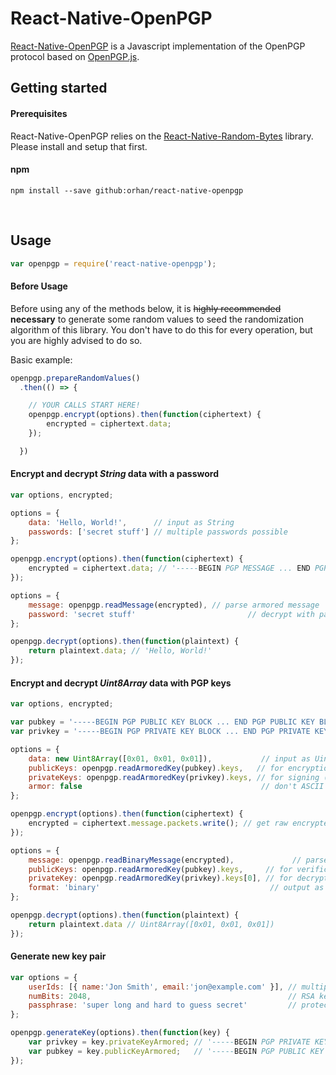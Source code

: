 React-Native-OpenPGP
==========

[React-Native-OpenPGP](http://openpgpjs.org/) is a Javascript implementation of the OpenPGP protocol based on [OpenPGP.js](https://github.com/openpgpjs/openpgpjs).


## Getting started

#### Prerequisites

React-Native-OpenPGP relies on the [React-Native-Random-Bytes](https://www.npmjs.com/package/react-native-randombytes) library.
Please install and setup that first.

#### npm

    npm install --save github:orhan/react-native-openpgp

<br/>

## Usage

```js
var openpgp = require('react-native-openpgp');
```

#### Before Usage

Before using any of the methods below, it is ~~highly recommended~~ **necessary** to generate some random values to seed the randomization algorithm of this library. You don't have to do this for every operation, but you are highly advised to do so.

Basic example:
```js
openpgp.prepareRandomValues()
  .then(() => {

    // YOUR CALLS START HERE!
    openpgp.encrypt(options).then(function(ciphertext) {
        encrypted = ciphertext.data;
    });

  })
```

#### Encrypt and decrypt *String* data with a password

```js
var options, encrypted;

options = {
    data: 'Hello, World!',      // input as String
    passwords: ['secret stuff'] // multiple passwords possible
};

openpgp.encrypt(options).then(function(ciphertext) {
    encrypted = ciphertext.data; // '-----BEGIN PGP MESSAGE ... END PGP MESSAGE-----'
});
```

```js
options = {
    message: openpgp.readMessage(encrypted), // parse armored message
    password: 'secret stuff'                         // decrypt with password
};

openpgp.decrypt(options).then(function(plaintext) {
    return plaintext.data; // 'Hello, World!'
});
```

#### Encrypt and decrypt *Uint8Array* data with PGP keys

```js
var options, encrypted;

var pubkey = '-----BEGIN PGP PUBLIC KEY BLOCK ... END PGP PUBLIC KEY BLOCK-----';
var privkey = '-----BEGIN PGP PRIVATE KEY BLOCK ... END PGP PRIVATE KEY BLOCK-----';

options = {
    data: new Uint8Array([0x01, 0x01, 0x01]),           // input as Uint8Array
    publicKeys: openpgp.readArmoredKey(pubkey).keys,   // for encryption
    privateKeys: openpgp.readArmoredKey(privkey).keys, // for signing (optional)
    armor: false                                        // don't ASCII armor
};

openpgp.encrypt(options).then(function(ciphertext) {
    encrypted = ciphertext.message.packets.write(); // get raw encrypted packets as Uint8Array
});
```

```js
options = {
    message: openpgp.readBinaryMessage(encrypted),             // parse encrypted bytes
    publicKeys: openpgp.readArmoredKey(pubkey).keys,     // for verification (optional)
    privateKey: openpgp.readArmoredKey(privkey).keys[0], // for decryption
    format: 'binary'                                      // output as Uint8Array
};

openpgp.decrypt(options).then(function(plaintext) {
    return plaintext.data // Uint8Array([0x01, 0x01, 0x01])
});
```

#### Generate new key pair

```js
var options = {
    userIds: [{ name:'Jon Smith', email:'jon@example.com' }], // multiple user IDs
    numBits: 2048,                                            // RSA key size
    passphrase: 'super long and hard to guess secret'         // protects the private key
};

openpgp.generateKey(options).then(function(key) {
    var privkey = key.privateKeyArmored; // '-----BEGIN PGP PRIVATE KEY BLOCK ... '
    var pubkey = key.publicKeyArmored;   // '-----BEGIN PGP PUBLIC KEY BLOCK ... '
});
```
